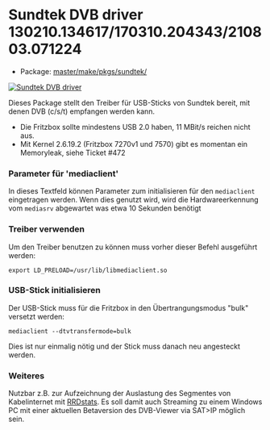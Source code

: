 # Sundtek DVB driver 130210.134617/170310.204343/210803.071224
 - Package: [master/make/pkgs/sundtek/](https://github.com/Freetz-NG/freetz-ng/tree/master/make/pkgs/sundtek/)

[![Sundtek DVB driver](../screenshots/256_md.jpg)](../screenshots/256.jpg)

Dieses Package stellt den Treiber für USB-Sticks von Sundtek bereit, mit
denen DVB (c/s/t) empfangen werden kann.

 * Die Fritzbox
sollte mindestens USB 2.0 haben, 11 MBit/s reichen nicht aus.
 * Mit Kernel
2.6.19.2 (Fritzbox 7270v1 und 7570) gibt es momentan ein Memoryleak,
siehe
Ticket #472

### Parameter für 'mediaclient'

In dieses Textfeld können Parameter zum initialisieren für den
`mediaclient` eingetragen werden. Wenn dies genutzt wird, wird die
Hardwareerkennung vom `mediasrv` abgewartet was etwa 10 Sekunden
benötigt

### Treiber verwenden

Um den Treiber benutzen zu können muss vorher dieser Befehl ausgeführt
werden:

```
export LD_PRELOAD=/usr/lib/libmediaclient.so
```

### USB-Stick initialisieren

Der USB-Stick muss für die Fritzbox in den Übertrangungsmodus "bulk"
versetzt werden:

```
mediaclient --dtvtransfermode=bulk
```

Dies ist nur einmalig nötig und der Stick muss danach neu angesteckt
werden.

### Weiteres

Nutzbar z.B. zur Aufzeichnung der Auslastung des Segmentes von
Kabelinternet mit [RRDstats](rrdstats.html#segment). Es soll
damit auch Streaming zu einem Windows PC mit einer aktuellen Betaversion
des DVB-Viewer via SAT>IP möglich sein.
